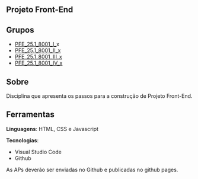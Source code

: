 ## Projeto Front-End

## Grupos

* [PFE_25.1_8001_I_](https://github.com/Projetos-de-Extensao/PFE_2)x
* [PFE_25.1_8001_II_x](https://github.com/Projetos-de-Extensao/PFE_2)
* [PFE_25.1_8001_III_x](https://github.com/Projetos-de-Extensao/PFE_2)
* [PFE_25.1_8001_IV_x](https://github.com/Projetos-de-Extensao/PFE_2)

## Sobre

Disciplina que apresenta os passos para a construção de Projeto Front-End.

## Ferramentas

**Linguagens**: HTML, CSS e Javascript

**Tecnologias**:

* Visual Studio Code
* Github

As APs deverão ser enviadas no Github e publicadas no github pages.
